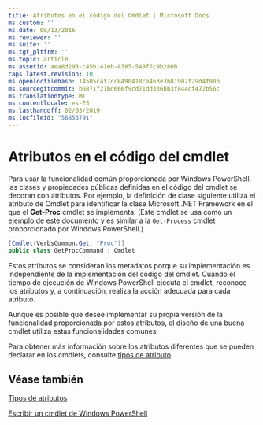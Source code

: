 ```yaml
---
title: Atributos en el código del Cmdlet | Microsoft Docs
ms.custom: ''
ms.date: 09/13/2016
ms.reviewer: ''
ms.suite: ''
ms.tgt_pltfrm: ''
ms.topic: article
ms.assetid: aea8d293-c45b-41eb-8385-548f7c9b280b
caps.latest.revision: 10
ms.openlocfilehash: 14505c4f7cc8490418ca463e3b81902f29d4f90b
ms.sourcegitcommit: b6871f21bd666f9cd71dd336bb3f844cf472b56c
ms.translationtype: MT
ms.contentlocale: es-ES
ms.lasthandoff: 02/03/2019
ms.locfileid: "56853791"
---
```

# <a name="attributes-in-cmdlet-code"></a>Atributos en el código del cmdlet

Para usar la funcionalidad común proporcionada por Windows PowerShell, las clases y propiedades públicas definidas en el código del cmdlet se decoran con atributos. Por ejemplo, la definición de clase siguiente utiliza el atributo de Cmdlet para identificar la clase Microsoft .NET Framework en el que el **Get-Proc** cmdlet se implementa. (Este cmdlet se usa como un ejemplo de este documento y es similar a la `Get-Process` cmdlet proporcionado por Windows PowerShell.)

```csharp
[Cmdlet(VerbsCommon.Get, "Proc")]
public class GetProcCommand : Cmdlet
```

Estos atributos se consideran los metadatos porque su implementación es independiente de la implementación del código del cmdlet. Cuando el tiempo de ejecución de Windows PowerShell ejecuta el cmdlet, reconoce los atributos y, a continuación, realiza la acción adecuada para cada atributo.

Aunque es posible que desee implementar su propia versión de la funcionalidad proporcionada por estos atributos, el diseño de una buena cmdlet utiliza estas funcionalidades comunes.

Para obtener más información sobre los atributos diferentes que se pueden declarar en los cmdlets, consulte [tipos de atributo](./attribute-types.md).

## <a name="see-also"></a>Véase también

[Tipos de atributos](./attribute-types.md)

[Escribir un cmdlet de Windows PowerShell](./writing-a-windows-powershell-cmdlet.md)
